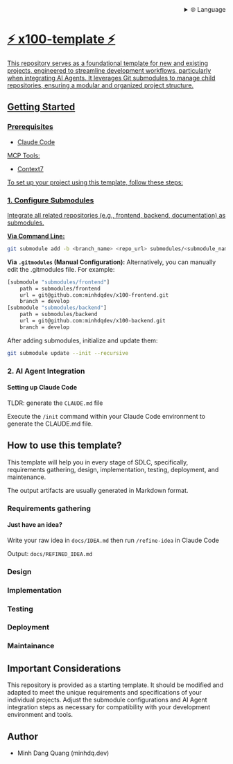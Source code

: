 <div align="right">
  <details>
    <summary >🌐 Language</summary>
    <div>
      <div align="center">
        <a href="https://openaitx.github.io/view.html?user=minhdqdev&project=x100-template&lang=en">English</a>
        | <a href="https://openaitx.github.io/view.html?user=minhdqdev&project=x100-template&lang=zh-CN">简体中文</a>
        | <a href="https://openaitx.github.io/view.html?user=minhdqdev&project=x100-template&lang=zh-TW">繁體中文</a>
        | <a href="https://openaitx.github.io/view.html?user=minhdqdev&project=x100-template&lang=ja">日本語</a>
        | <a href="https://openaitx.github.io/view.html?user=minhdqdev&project=x100-template&lang=ko">한국어</a>
        | <a href="https://openaitx.github.io/view.html?user=minhdqdev&project=x100-template&lang=hi">हिन्दी</a>
        | <a href="https://openaitx.github.io/view.html?user=minhdqdev&project=x100-template&lang=th">ไทย</a>
        | <a href="https://openaitx.github.io/view.html?user=minhdqdev&project=x100-template&lang=fr">Français</a>
        | <a href="https://openaitx.github.io/view.html?user=minhdqdev&project=x100-template&lang=de">Deutsch</a>
        | <a href="https://openaitx.github.io/view.html?user=minhdqdev&project=x100-template&lang=es">Español</a>
        | <a href="https://openaitx.github.io/view.html?user=minhdqdev&project=x100-template&lang=it">Italiano</a>
        | <a href="https://openaitx.github.io/view.html?user=minhdqdev&project=x100-template&lang=ru">Русский</a>
        | <a href="https://openaitx.github.io/view.html?user=minhdqdev&project=x100-template&lang=pt">Português</a>
        | <a href="https://openaitx.github.io/view.html?user=minhdqdev&project=x100-template&lang=nl">Nederlands</a>
        | <a href="https://openaitx.github.io/view.html?user=minhdqdev&project=x100-template&lang=pl">Polski</a>
        | <a href="https://openaitx.github.io/view.html?user=minhdqdev&project=x100-template&lang=ar">العربية</a>
        | <a href="https://openaitx.github.io/view.html?user=minhdqdev&project=x100-template&lang=fa">فارسی</a>
        | <a href="https://openaitx.github.io/view.html?user=minhdqdev&project=x100-template&lang=tr">Türkçe</a>
        | <a href="https://openaitx.github.io/view.html?user=minhdqdev&project=x100-template&lang=vi">Tiếng Việt</a>
        | <a href="https://openaitx.github.io/view.html?user=minhdqdev&project=x100-template&lang=id">Bahasa Indonesia</a>
        | <a href="https://openaitx.github.io/view.html?user=minhdqdev&project=x100-template&lang=as">অসমীয়া</
      </div>
    </div>
  </details>
</div>

# ⚡️ x100-template ⚡️
This repository serves as a foundational template for new and existing projects, engineered to streamline development workflows, particularly when integrating AI Agents. It leverages Git submodules to manage child repositories, ensuring a modular and organized project structure.

## Getting Started
### Prerequisites
- Claude Code

MCP Tools:
- Context7



To set up your project using this template, follow these steps:

### 1. Configure Submodules
Integrate all related repositories (e.g., frontend, backend, documentation) as submodules.

**Via Command Line:**

```bash
git submodule add -b <branch_name> <repo_url> submodules/<submodule_name>
```

**Via `.gitmodules` (Manual Configuration):**
Alternatively, you can manually edit the .gitmodules file.
For example:

```bash
[submodule "submodules/frontend"]
	path = submodules/frontend
	url = git@github.com:minhdqdev/x100-frontend.git
	branch = develop
[submodule "submodules/backend"]
	path = submodules/backend
	url = git@github.com:minhdqdev/x100-backend.git
	branch = develop
```

After adding submodules, initialize and update them:

```bash
git submodule update --init --recursive
```


### 2. AI Agent Integration

#### Setting up Claude Code
TLDR: generate the `CLAUDE.md` file

Execute the `/init` command within your Claude Code environment to generate the CLAUDE.md file.




## How to use this template?
This template will help you in every stage of SDLC, specifically, requirements gathering, design, implementation, testing, deployment, and maintenance.

The output artifacts are usually generated in Markdown format.

### Requirements gathering

#### Just have an idea?
Write your raw idea in `docs/IDEA.md` then run `/refine-idea` in Claude Code

Output: `docs/REFINED_IDEA.md`





### Design


### Implementation


### Testing


### Deployment


### Maintainance






## Important Considerations
This repository is provided as a starting template. It should be modified and adapted to meet the unique requirements and specifications of your individual projects. Adjust the submodule configurations and AI Agent integration steps as necessary for compatibility with your development environment and tools.


## Author
- Minh Dang Quang (minhdq.dev)

